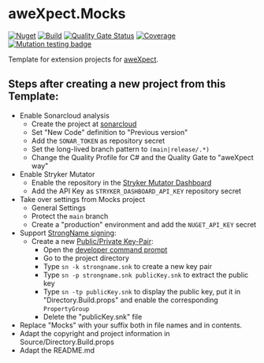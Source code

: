 # aweXpect.Mocks

[![Nuget](https://img.shields.io/nuget/v/aweXpect.Mocks)](https://www.nuget.org/packages/aweXpect.Mocks)
[![Build](https://github.com/aweXpect/aweXpect.Mocks/actions/workflows/build.yml/badge.svg)](https://github.com/aweXpect/aweXpect.Mocks/actions/workflows/build.yml)
[![Quality Gate Status](https://sonarcloud.io/api/project_badges/measure?project=aweXpect_aweXpect.Mocks&metric=alert_status)](https://sonarcloud.io/summary/new_code?id=aweXpect_aweXpect.Mocks)
[![Coverage](https://sonarcloud.io/api/project_badges/measure?project=aweXpect_aweXpect.Mocks&metric=coverage)](https://sonarcloud.io/summary/overall?id=aweXpect_aweXpect.Mocks)
[![Mutation testing badge](https://img.shields.io/endpoint?style=flat&url=https%3A%2F%2Fbadge-api.stryker-mutator.io%2Fgithub.com%2FaweXpect%2FaweXpect.Mocks%2Fmain)](https://dashboard.stryker-mutator.io/reports/github.com/aweXpect/aweXpect.Mocks/main)

Template for extension projects for [aweXpect](https://github.com/aweXpect/aweXpect).

## Steps after creating a new project from this Template:

- Enable Sonarcloud analysis
	- Create the project at [sonarcloud](https://sonarcloud.io/projects/create)
	- Set "New Code" definition to "Previous version"
	- Add the `SONAR_TOKEN` as repository secret
	- Set the long-lived branch pattern to `(main|release/.*)`
	- Change the Quality Profile for C# and the Quality Gate to "aweXpect way"
- Enable Stryker Mutator
	- Enable the repository in the [Stryker Mutator Dashboard](https://dashboard.stryker-mutator.io/repos/aweXpect)
	- Add the API Key as `STRYKER_DASHBOARD_API_KEY` repository secret
- Take over settings from Mocks project
	- General Settings
	- Protect the `main` branch
	- Create a "production" environment and add the `NUGET_API_KEY` secret
- Support [StrongName signing](https://learn.microsoft.com/en-us/dotnet/standard/assembly/sign-strong-name):
	- Create a
	  new [Public/Private Key-Pair](https://learn.microsoft.com/en-us/dotnet/standard/assembly/create-public-private-key-pair):
		- Open
		  the [developer command prompt](https://learn.microsoft.com/en-us/visualstudio/ide/reference/command-prompt-powershell?view=vs-2022#start-from-windows-menu)
		- Go to the project directory
		- Type `sn -k strongname.snk` to create a new key pair
		- Type `sn -p strongname.snk publicKey.snk` to extract the public key
		- Type `sn -tp publicKey.snk` to display the public key, put it in "Directory.Build.props" and enable the
		  corresponding `PropertyGroup`
		- Delete the "publicKey.snk" file
- Replace "Mocks" with your suffix both in file names and in contents.
- Adapt the copyright and project information in Source/Directory.Build.props
- Adapt the README.md

